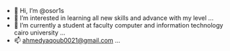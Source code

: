 - 👋 Hi, I’m @osor1s
- 👀 I’m interested in learning all new skills and advance with my level ...
- 🌱 I’m currently a student at faculty computer and information technology cairo university ...
- 📫 ahmedyaqoub0021@gmail.com ...

<!---
osor1s/osor1s is a ✨ special ✨ repository because its `README.md` (this file) appears on your GitHub profile.
You can click the Preview link to take a look at your changes.
--->
